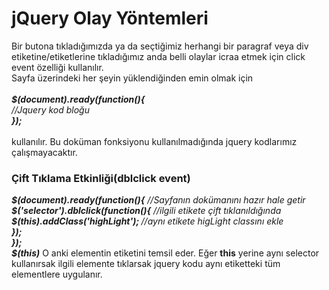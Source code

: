 <h1>jQuery Olay Yöntemleri</h1>
Bir butona tıkladığımızda ya da seçtiğimiz herhangi bir paragraf veya div etiketine/etiketlerine tıkladığımız anda belli olaylar icraa etmek için click event özelliği kullanılır.<br>
Sayfa üzerindeki her şeyin yüklendiğinden emin olmak için<br><br>
<b><i>$(document).ready(function(){</b><br>
//Jquery kod bloğu<br>
  <b>});</i></b><br>
  <br> kullanılır. Bu doküman fonksiyonu kullanılmadığında jquery kodlarımız çalışmayacaktır.<br>
  <h3>Çift Tıklama Etkinliği(dblclick event)</h3>
  <b><i>$(document).ready(function(){</b>       //Sayfanın dokümanını hazır hale getir<br>   
  <b>$('selector').dblclick(function(){</b>   //ilgili etikete çift tıklanıldığında<br>    
  <b>$(this).addClass('highLight'); </b>    //aynı etikete higLight classını ekle<br>        
  <b>});<br>
  });</i></b><br>
  <b><i>$(this)</i></b> O anki elementin etiketini temsil eder. Eğer <b>this</b> yerine aynı selector kullanırsak ilgili elemente tıklarsak jquery kodu aynı etiketteki tüm elementlere uygulanır.
